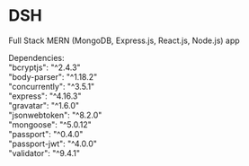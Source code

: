 # DSH
Full Stack MERN (MongoDB, Express.js, React.js, Node.js) app

Dependencies:  
"bcryptjs": "^2.4.3"  
    "body-parser": "^1.18.2"  
    "concurrently": "^3.5.1"  
    "express": "^4.16.3"  
    "gravatar": "^1.6.0"  
    "jsonwebtoken": "^8.2.0"  
    "mongoose": "^5.0.12"  
    "passport": "^0.4.0"  
    "passport-jwt": "^4.0.0"  
    "validator": "^9.4.1"
